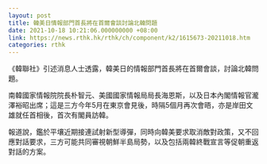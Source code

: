 ```yaml
---
layout: post
title: 韓美日情報部門首長將在首爾會談討論北韓問題
date: 2021-10-18 10:21:06.000000000 +08:00
link: https://news.rthk.hk/rthk/ch/component/k2/1615673-20211018.htm
categories: rthk
---
```


《韓聯社》引述消息人士透露，韓美日的情報部門首長將在首爾會談，討論北韓問題。

南韓國家情報院院長朴智元、美國國家情報局局長海恩斯，以及日本內閣情報官瀧澤裕昭出席；這是三方今年5月在東京會見後，時隔5個月再次會晤，亦是岸田文雄就任首相後，首次有閣員訪韓。

報道說，鑑於平壤近期接連試射新型導彈，同時向韓美要求取消敵對政策，又不回應對話要求，三方可能共同審視朝鮮半島局勢，以及包括兩韓終戰宣言等促朝重返對話的方案。

